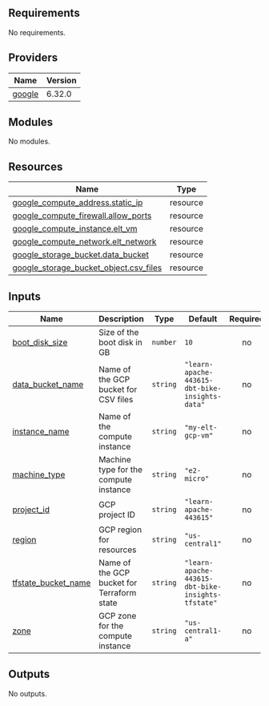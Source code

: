 ## Requirements

No requirements.

## Providers

| Name | Version |
|------|---------|
| <a name="provider_google"></a> [google](#provider\_google) | 6.32.0 |

## Modules

No modules.

## Resources

| Name | Type |
|------|------|
| [google_compute_address.static_ip](https://registry.terraform.io/providers/hashicorp/google/latest/docs/resources/compute_address) | resource |
| [google_compute_firewall.allow_ports](https://registry.terraform.io/providers/hashicorp/google/latest/docs/resources/compute_firewall) | resource |
| [google_compute_instance.elt_vm](https://registry.terraform.io/providers/hashicorp/google/latest/docs/resources/compute_instance) | resource |
| [google_compute_network.elt_network](https://registry.terraform.io/providers/hashicorp/google/latest/docs/resources/compute_network) | resource |
| [google_storage_bucket.data_bucket](https://registry.terraform.io/providers/hashicorp/google/latest/docs/resources/storage_bucket) | resource |
| [google_storage_bucket_object.csv_files](https://registry.terraform.io/providers/hashicorp/google/latest/docs/resources/storage_bucket_object) | resource |

## Inputs

| Name | Description | Type | Default | Required |
|------|-------------|------|---------|:--------:|
| <a name="input_boot_disk_size"></a> [boot\_disk\_size](#input\_boot\_disk\_size) | Size of the boot disk in GB | `number` | `10` | no |
| <a name="input_data_bucket_name"></a> [data\_bucket\_name](#input\_data\_bucket\_name) | Name of the GCP bucket for CSV files | `string` | `"learn-apache-443615-dbt-bike-insights-data"` | no |
| <a name="input_instance_name"></a> [instance\_name](#input\_instance\_name) | Name of the compute instance | `string` | `"my-elt-gcp-vm"` | no |
| <a name="input_machine_type"></a> [machine\_type](#input\_machine\_type) | Machine type for the compute instance | `string` | `"e2-micro"` | no |
| <a name="input_project_id"></a> [project\_id](#input\_project\_id) | GCP project ID | `string` | `"learn-apache-443615"` | no |
| <a name="input_region"></a> [region](#input\_region) | GCP region for resources | `string` | `"us-central1"` | no |
| <a name="input_tfstate_bucket_name"></a> [tfstate\_bucket\_name](#input\_tfstate\_bucket\_name) | Name of the GCP bucket for Terraform state | `string` | `"learn-apache-443615-dbt-bike-insights-tfstate"` | no |
| <a name="input_zone"></a> [zone](#input\_zone) | GCP zone for the compute instance | `string` | `"us-central1-a"` | no |

## Outputs

No outputs.
